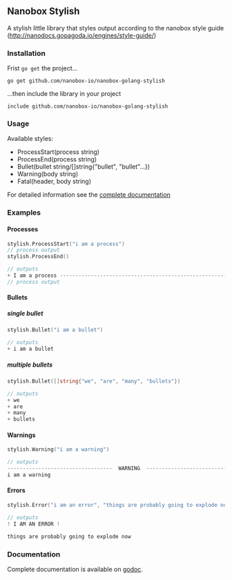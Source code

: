 Nanobox Stylish
---------------

A stylish little library that styles output according to the nanobox style guide (http://nanodocs.gopagoda.io/engines/style-guide/)


### Installation

Frist `go get` the project...

`go get github.com/nanobox-io/nanobox-golang-stylish`


...then include the library in your project

`include github.com/nanobox-io/nanobox-golang-stylish`


### Usage

Available styles:
+ ProcessStart(process string)
+ ProcessEnd(process string)
+ Bullet(bullet string/[]string{"bullet", "bullet"...})
+ Warning(body string)
+ Fatal(header, body string)

For detailed information see the [complete documentation](http://godoc.org/github.com/nanobox-io/nanobox-golang-stylish)


### Examples

#### Processes
```go
stylish.ProcessStart("i am a process")
// process output
stylish.ProcessEnd()

// outputs
+ I am a process ------------------------------------------------------------ >
// process output
```

#### Bullets

##### single bullet
```go
stylish.Bullet("i am a bullet")

// outputs
+ i am a bullet
```

##### multiple bullets
```go
stylish.Bullet([]string{"we", "are", "many", "bullets"})

// outputs
+ we
+ are
+ many
+ bullets
```

#### Warnings
```go
stylish.Warning("i am a warning")

// outputs
----------------------------------  WARNING  ----------------------------------
i am a warning
```

#### Errors
```go
stylish.Error("i am an error", "things are probably going to explode now")

// outputs
! I AM AN ERROR !

things are probably going to explode now
```

### Documentation

Complete documentation is available on [godoc](http://godoc.org/github.com/nanobox-io/nanobox-golang-stylish).
